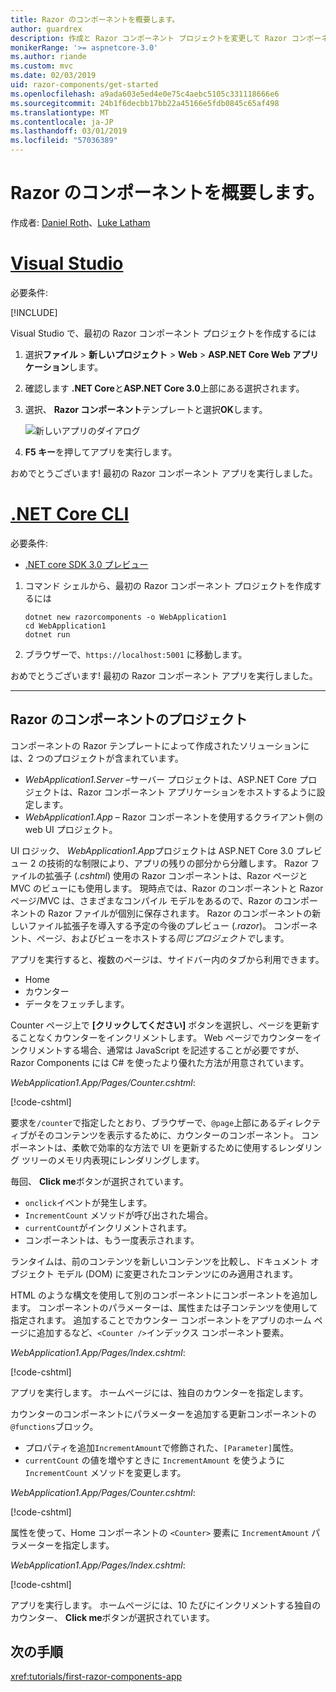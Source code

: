 ```yaml
---
title: Razor のコンポーネントを概要します。
author: guardrex
description: 作成と Razor コンポーネント プロジェクトを変更して Razor コンポーネントを開始する方法について説明します。
monikerRange: '>= aspnetcore-3.0'
ms.author: riande
ms.custom: mvc
ms.date: 02/03/2019
uid: razor-components/get-started
ms.openlocfilehash: a9ada603e5ed4e0e75c4aebc5105c331118666e6
ms.sourcegitcommit: 24b1f6decbb17bb22a45166e5fdb0845c65af498
ms.translationtype: MT
ms.contentlocale: ja-JP
ms.lasthandoff: 03/01/2019
ms.locfileid: "57036389"
---
```

# <a name="get-started-with-razor-components"></a>Razor のコンポーネントを概要します。

作成者: [Daniel Roth](https://github.com/danroth27)、[Luke Latham](https://github.com/guardrex)

# <a name="visual-studiotabvisual-studio"></a>[Visual Studio](#tab/visual-studio)

必要条件:

[!INCLUDE[](~/includes/net-core-prereqs-vs-3.0.md)]

Visual Studio で、最初の Razor コンポーネント プロジェクトを作成するには

1. 選択**ファイル** > **新しいプロジェクト** > **Web** > **ASP.NET Core Web アプリケーション**します。
1. 確認します **.NET Core**と**ASP.NET Core 3.0**上部にある選択されます。
1. 選択、 **Razor コンポーネント**テンプレートと選択**OK**します。

   ![新しいアプリのダイアログ](https://msdnshared.blob.core.windows.net/media/2019/01/razor-components-template.png)

1. **F5 キー**を押してアプリを実行します。

おめでとうございます! 最初の Razor コンポーネント アプリを実行しました。

<!--

# [Visual Studio Code](#tab/visual-studio-code)

Prerequisites:

[!INCLUDE[](~/includes/net-core-prereqs-vsc-3.0.md)]

To create your first Razor Components project in Visual Studio Code:

1. Execute the following command from a command shell:

   ```console
   dotnet new razorcomponents -o WebApplication1
   ```

1. Open the *WebApplication1* folder in Visual Studio Code.

1. Add a *.vscode* folder.

1. Add a *tasks.json* file to the *.vscode* folder with the following content:

   [!code-json[](get-started/samples_snapshot/3.x/tasks.json)]

1. Add a *launch.json* file to the *.vscode* folder with the following content:

   [!code-json[](get-started/samples_snapshot/3.x/launch.json)]

1. Execute the app using the Visual Studio Code debugger.

1. In a browser, navigate to `https://localhost:5001`.

Congratulations! You just ran your first Razor Components app!

# [Visual Studio for Mac](#tab/visual-studio-mac)

.NET Core 3.0 will be supported with Visual Studio for Mac version 8.0 or later. Visual Studio for Mac version 8.0 Preview isn't available at this time.

Use the [.NET Core CLI version of this topic](xref:razor-components/get-started?tabs=netcore-cli) on macOS.


[!INCLUDE[](~/includes/net-core-prereqs-mac-3.0.md)]

To create your first project Razor Components project in Visual Studio for Mac:

1. Select **File** > **New Solution** or **New Project**.
1. In the sidebar, select **.NET Core** > **App**.
1. Select **ASP.NET Core Razor Components** and select **Next**.
1. The **Target Framework** defaults to **.NET Core 3.0**. Select **Next**.
1. In the **Project Name** field, enter `WebApplication1`. Select **Create**.
1. Select **Run** > **Run Without Debugging** to run the app *without the debugger*. Running with the debugger isn't supported at this time.

Congratulations! You just ran your first Razor Components app!
-->

# <a name="net-core-clitabnetcore-cli"></a>[.NET Core CLI](#tab/netcore-cli/)

必要条件:

* [.NET core SDK 3.0 プレビュー](https://dotnet.microsoft.com/download/dotnet-core/3.0)

1. コマンド シェルから、最初の Razor コンポーネント プロジェクトを作成するには

   ```console
   dotnet new razorcomponents -o WebApplication1
   cd WebApplication1
   dotnet run
   ```

1. ブラウザーで、`https://localhost:5001` に移動します。

おめでとうございます! 最初の Razor コンポーネント アプリを実行しました。

---

## <a name="razor-components-project"></a>Razor のコンポーネントのプロジェクト

コンポーネントの Razor テンプレートによって作成されたソリューションには、2 つのプロジェクトが含まれています。

* *WebApplication1.Server* &ndash;サーバー プロジェクトは、ASP.NET Core プロジェクトは、Razor コンポーネント アプリケーションをホストするように設定します。
* *WebApplication1.App* &ndash; Razor コンポーネントを使用するクライアント側の web UI プロジェクト。

UI ロジック、 *WebApplication1.App*プロジェクトは ASP.NET Core 3.0 プレビュー 2 の技術的な制限により、アプリの残りの部分から分離します。 Razor ファイルの拡張子 (*.cshtml*) 使用の Razor コンポーネントは、Razor ページと MVC のビューにも使用します。 現時点では、Razor のコンポーネントと Razor ページ/MVC は、さまざまなコンパイル モデルをあるので、Razor のコンポーネントの Razor ファイルが個別に保存されます。 Razor のコンポーネントの新しいファイル拡張子を導入する予定の今後のプレビュー (*.razor*)。 コンポーネント、ページ、およびビューをホストする*同じプロジェクトで*します。

アプリを実行すると、複数のページは、サイドバー内のタブから利用できます。

* Home
* カウンター
* データをフェッチします。

Counter ページ上で **[クリックしてください]** ボタンを選択し、ページを更新することなくカウンターをインクリメントします。 Web ページでカウンターをインクリメントする場合、通常は JavaScript を記述することが必要ですが、Razor Components には C# を使ったより優れた方法が用意されています。

*WebApplication1.App/Pages/Counter.cshtml*:

[!code-cshtml[](get-started/samples_snapshot/3.x/Counter1.cshtml)]

要求を`/counter`で指定したとおり、ブラウザーで、`@page`上部にあるディレクティブがそのコンテンツを表示するために、カウンターのコンポーネント。 コンポーネントは、柔軟で効率的な方法で UI を更新するために使用するレンダリング ツリーのメモリ内表現にレンダリングします。

毎回、 **Click me**ボタンが選択されています。

* `onclick`イベントが発生します。
* `IncrementCount` メソッドが呼び出された場合。
* `currentCount`がインクリメントされます。
* コンポーネントは、もう一度表示されます。

ランタイムは、前のコンテンツを新しいコンテンツを比較し、ドキュメント オブジェクト モデル (DOM) に変更されたコンテンツにのみ適用されます。

HTML のような構文を使用して別のコンポーネントにコンポーネントを追加します。 コンポーネントのパラメーターは、属性または子コンテンツを使用して指定されます。 追加することでカウンター コンポーネントをアプリのホーム ページに追加するなど、`<Counter />`インデックス コンポーネント要素。

*WebApplication1.App/Pages/Index.cshtml*:

[!code-cshtml[](get-started/samples_snapshot/3.x/Index1.cshtml?highlight=7)]

アプリを実行します。 ホームページには、独自のカウンターを指定します。

カウンターのコンポーネントにパラメーターを追加する更新コンポーネントの`@functions`ブロック。

* プロパティを追加`IncrementAmount`で修飾された、`[Parameter]`属性。
* `currentCount` の値を増やすときに `IncrementAmount` を使うように `IncrementCount` メソッドを変更します。

*WebApplication1.App/Pages/Counter.cshtml*:

[!code-cshtml[](get-started/samples_snapshot/3.x/Counter2.cshtml?highlight=4,8)]

属性を使って、Home コンポーネントの `<Counter>` 要素に `IncrementAmount` パラメーターを指定します。

*WebApplication1.App/Pages/Index.cshtml*:

[!code-cshtml[](get-started/samples_snapshot/3.x/Index2.cshtml)]

アプリを実行します。 ホームページには、10 たびにインクリメントする独自のカウンター、 **Click me**ボタンが選択されています。

## <a name="next-steps"></a>次の手順

<xref:tutorials/first-razor-components-app>
